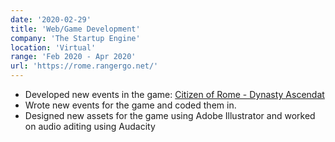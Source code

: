 ```yaml
---
date: '2020-02-29'
title: 'Web/Game Development'
company: 'The Startup Engine'
location: 'Virtual'
range: 'Feb 2020 - Apr 2020'
url: 'https://rome.rangergo.net/'
---
```


- Developed new events in the game: [Citizen of Rome - Dynasty Ascendat](https://store.steampowered.com/app/1063790/Citizen_of_Rome__Dynasty_Ascendant/)
- Wrote new events for the game and coded them in.
- Designed new assets for the game using Adobe Illustrator and worked on audio aditing using Audacity
